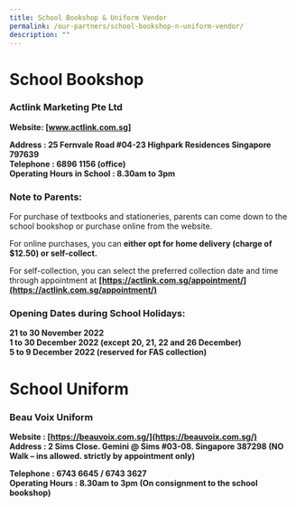 ```yaml
---
title: School Bookshop & Uniform Vendor
permalink: /our-partners/school-bookshop-n-uniform-vendor/
description: ""
---
```

# School Bookshop
### Actlink Marketing Pte Ltd  

**Website:&nbsp;[www.actlink.com.sg]**

**Address :&nbsp;25 Fernvale Road #04-23 Highpark Residences Singapore 797639<br>
Telephone :&nbsp;6896 1156 (office)<br>
Operating Hours in School :&nbsp;8.30am to 3pm**

### Note to Parents:

For purchase of textbooks and stationeries, parents can come down to the school bookshop or purchase online from the website.

For online purchases, you can **either opt for home delivery (charge of $12.50) or self-collect.**

For self-collection, you can select the preferred collection date and time through appointment at **[https://actlink.com.sg/appointment/](https://actlink.com.sg/appointment/)**  

### Opening Dates during School Holidays:

**21 to 30 November 2022** <br>
**1 to 30 December 2022 (except 20, 21, 22 and 26 December)** <br>
**5 to 9 December 2022 (reserved for FAS collection)**

# School Uniform

### Beau Voix Uniform  

**Website : [https://beauvoix.com.sg/](https://beauvoix.com.sg/)** <br>
**Address : 2 Sims Close. Gemini @ Sims #03-08. Singapore 387298 (NO Walk – ins allowed. strictly by appointment only)**

**Telephone : 6743 6645 / 6743 3627**   <br>
**Operating Hours : 8.30am to 3pm (On consignment to the school bookshop)**

